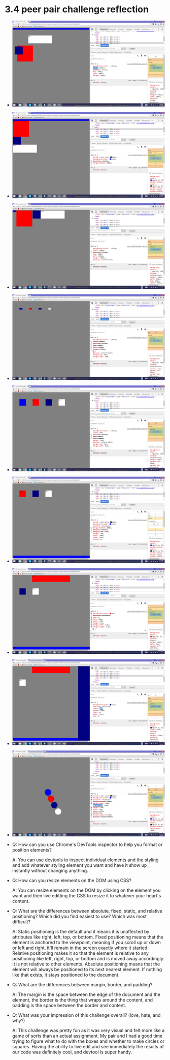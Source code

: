 # 3.4 peer pair challenge reflection


* ![screen shot 1](/week-3/chrome-devtools/imgs/screen-shot-1.png)
* ![screen shot 2](/week-3/chrome-devtools/imgs/screen-shot-2.png)
* ![screen shot 3](/week-3/chrome-devtools/imgs/screen-shot-3.png)
* ![screen shot 4](/week-3/chrome-devtools/imgs/screen-shot-4.png)
* ![screen shot 5](/week-3/chrome-devtools/imgs/screen-shot-5.png)
* ![screen shot 6](/week-3/chrome-devtools/imgs/screen-shot-6.png)
* ![screen shot 7](/week-3/chrome-devtools/imgs/screen-shot-7.png)
* ![screen shot 8](/week-3/chrome-devtools/imgs/screen-shot-8.png)
* ![screen shot 9](/week-3/chrome-devtools/imgs/screen-shot-9.png)


* Q: How can you use Chrome's DevTools inspector to help you format or position elements?
	

	A: You can use devtools to inspect individual elements and the styling and add whatever styling element you want and have it show up instantly without changing anything. 

* Q: How can you resize elements on the DOM using CSS?
	

	A: You can resize elements on the DOM by clicking on the element you want and then live editting the CSS to resize it to whatever your heart's content. 

* Q: What are the differences between absolute, fixed, static, and relative positioning? Which did you find easiest to use? Which was most difficult?
	

	A: Static positioning is the default and it means it is unaffected by attributes like right, left, top, or bottom.
	Fixed positioning means that the element is anchored to the viewpoint, meaning if you scroll up or down or left and right, it'll remain in the screen exactly where it started.
	Relative positioning makes it so that the element is relative to any positioning like left, right, top, or bottom and is moved away accordingly. It is not relative to other elements.
	Absolute positioning means that the element will always be positioned to its next nearest element. If nothing like that exists, it stays positioned to the document.

* Q: What are the differences between margin, border, and padding?
	

	A: The margin is the space between the edge of the document and the element, the border is the thing that wraps around the content, and padding is the space between the border and content. 

* Q: What was your impression of this challenge overall? (love, hate, and why?)
	

	A: This challenge was pretty fun as it was very visual and felt more like a game of sorts than an actual assignment. My pair and I had a good time trying to figure what to do with the boxes and whether to make circles or squares. Having the ability to live edit and see immediately the results of our code was definitely cool, and devtool is super handy. 